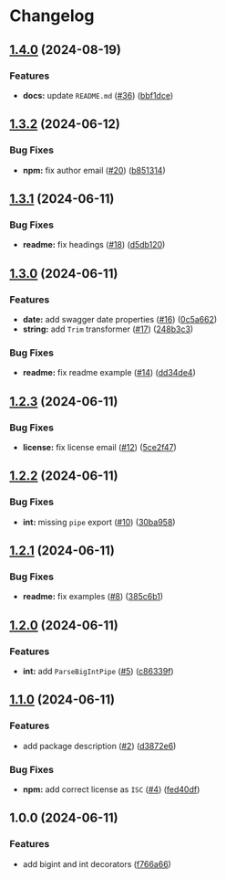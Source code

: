 # Changelog

## [1.4.0](https://github.com/emackie9/nestjs-decorators/compare/v1.3.2...v1.4.0) (2024-08-19)


### Features

* **docs:** update `README.md` ([#36](https://github.com/emackie9/nestjs-decorators/issues/36)) ([bbf1dce](https://github.com/emackie9/nestjs-decorators/commit/bbf1dceb84729b449a429d4f45bdcca829ef58d2))

## [1.3.2](https://github.com/emackie9/nestjs-decorators/compare/v1.3.1...v1.3.2) (2024-06-12)


### Bug Fixes

* **npm:** fix author email ([#20](https://github.com/emackie9/nestjs-decorators/issues/20)) ([b851314](https://github.com/emackie9/nestjs-decorators/commit/b851314371aebe2f2a2e08877b305aae4ae5a9c7))

## [1.3.1](https://github.com/emackie9/nestjs-decorators/compare/v1.3.0...v1.3.1) (2024-06-11)


### Bug Fixes

* **readme:** fix headings ([#18](https://github.com/emackie9/nestjs-decorators/issues/18)) ([d5db120](https://github.com/emackie9/nestjs-decorators/commit/d5db1207280c72d8e956546043455b15c4b06561))

## [1.3.0](https://github.com/emackie9/nestjs-decorators/compare/v1.2.3...v1.3.0) (2024-06-11)


### Features

* **date:** add swagger date properties ([#16](https://github.com/emackie9/nestjs-decorators/issues/16)) ([0c5a662](https://github.com/emackie9/nestjs-decorators/commit/0c5a662d332bc7e422bc5b5fbf281f7dd537972d))
* **string:** add `Trim` transformer ([#17](https://github.com/emackie9/nestjs-decorators/issues/17)) ([248b3c3](https://github.com/emackie9/nestjs-decorators/commit/248b3c30b746c64528259c3df9e88822d9036d02))


### Bug Fixes

* **readme:** fix readme example ([#14](https://github.com/emackie9/nestjs-decorators/issues/14)) ([dd34de4](https://github.com/emackie9/nestjs-decorators/commit/dd34de4b0215a623c462d16bb01c03ba574aab6b))

## [1.2.3](https://github.com/emackie9/nestjs-decorators/compare/v1.2.2...v1.2.3) (2024-06-11)


### Bug Fixes

* **license:** fix license email ([#12](https://github.com/emackie9/nestjs-decorators/issues/12)) ([5ce2f47](https://github.com/emackie9/nestjs-decorators/commit/5ce2f47b1be3b9eea5343a4d1406c51d1fed2b95))

## [1.2.2](https://github.com/emackie9/nestjs-decorators/compare/v1.2.1...v1.2.2) (2024-06-11)


### Bug Fixes

* **int:** missing `pipe` export ([#10](https://github.com/emackie9/nestjs-decorators/issues/10)) ([30ba958](https://github.com/emackie9/nestjs-decorators/commit/30ba958565c8388b3afcc05f00ae535cbffdba4f))

## [1.2.1](https://github.com/emackie9/nestjs-decorators/compare/v1.2.0...v1.2.1) (2024-06-11)


### Bug Fixes

* **readme:** fix examples ([#8](https://github.com/emackie9/nestjs-decorators/issues/8)) ([385c6b1](https://github.com/emackie9/nestjs-decorators/commit/385c6b1fed225245cfa400825285cd6f6571a389))

## [1.2.0](https://github.com/emackie9/nestjs-decorators/compare/v1.1.0...v1.2.0) (2024-06-11)


### Features

* **int:** add `ParseBigIntPipe` ([#5](https://github.com/emackie9/nestjs-decorators/issues/5)) ([c86339f](https://github.com/emackie9/nestjs-decorators/commit/c86339fd94853b569eea86520458d45916321f6c))

## [1.1.0](https://github.com/emackie9/nestjs-decorators/compare/v1.0.0...v1.1.0) (2024-06-11)


### Features

* add package description ([#2](https://github.com/emackie9/nestjs-decorators/issues/2)) ([d3872e6](https://github.com/emackie9/nestjs-decorators/commit/d3872e6cc67b59cdc956a99a52302df46c7a8b40))


### Bug Fixes

* **npm:** add correct license as `ISC` ([#4](https://github.com/emackie9/nestjs-decorators/issues/4)) ([fed40df](https://github.com/emackie9/nestjs-decorators/commit/fed40df6a7dad744c0b3755eb388f796c5c5bfa7))

## 1.0.0 (2024-06-11)


### Features

* add bigint and int decorators ([f766a66](https://github.com/emackie9/nestjs-decorators/commit/f766a669bffb1f7d8cf208c3fc3c1281f3db6e9d))
